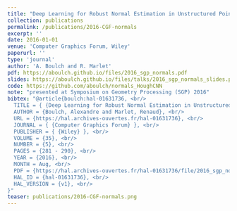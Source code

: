 ```yaml
---
title: "Deep Learning for Robust Normal Estimation in Unstructured Point Clouds"
collection: publications
permalink: /publications/2016-CGF-normals
excerpt: ''
date: 2016-01-01
venue: 'Computer Graphics Forum, Wiley'
paperurl: ''
type: 'journal'
author: 'A. Boulch and R. Marlet'
pdf: https://aboulch.github.io/files/2016_sgp_normals.pdf
slides: https://aboulch.github.io/files/talks/2016_sgp_normals_slides.pdf
code: https://github.com/aboulch/normals_HoughCNN
note: "presented at Symposium on Geometry Processing (SGP) 2016"
bibtex: "@article{boulch:hal-01631736, <br/>
  TITLE = { {Deep Learning for Robust Normal Estimation in Unstructured Point Clouds} }, <br/>
  AUTHOR = {Boulch, Alexandre and Marlet, Renaud}, <br/>
  URL = {https://hal.archives-ouvertes.fr/hal-01631736}, <br/>
  JOURNAL = { {Computer Graphics Forum} }, <br/>
  PUBLISHER = { {Wiley} }, <br/>
  VOLUME = {35}, <br/>
  NUMBER = {5}, <br/>
  PAGES = {281 - 290}, <br/>
  YEAR = {2016}, <br/>
  MONTH = Aug, <br/>
  PDF = {https://hal.archives-ouvertes.fr/hal-01631736/file/2016_sgp_normals.pdf}, <br/>
  HAL_ID = {hal-01631736}, <br/>
  HAL_VERSION = {v1}, <br/>
}"
teaser: publications/2016-CGF-normals.png
---
```

